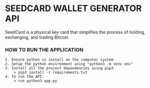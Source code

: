 # SEEDCARD WALLET GENERATOR API

SeedCard is a physical key card that simplifies the process of 
holding, exchanging, and trading Bitcoin.

### HOW TO RUN THE APPLICATION
```
1. Ensure python is install on the computer system
2. Setup the python environment using "python3 -m venv env"
3. Install all the project dependencies using pip3
    > pip3 install -r requirements.txt
4. To run the API:
    > run python3 app.py
```